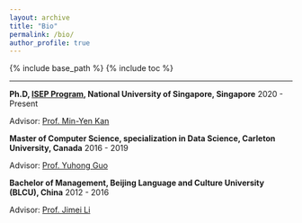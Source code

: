 ```yaml
---
layout: archive
title: "Bio"
permalink: /bio/
author_profile: true
---
```


{% include base_path %}
{% include toc %}

---

**Ph.D, [ISEP Program](https://isep.nus.edu.sg/about/), National University of Singapore, Singapore** 2020 - Present

Advisor: [Prof. Min-Yen Kan](https://www.comp.nus.edu.sg/~kanmy/) 

**Master of Computer Science, specialization in Data Science, Carleton University, Canada** 2016 - 2019

Advisor: [Prof. Yuhong Guo](https://people.scs.carleton.ca/~yuhongguo/) 

**Bachelor of Management, Beijing Language and Culture University (BLCU), China** 2012 - 2016

Advisor: [Prof. Jimei Li](https://faculty.blcu.edu.cn/ljm1/en/index.htm) 






  